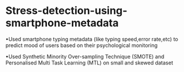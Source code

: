 # Stress-detection-using-smartphone-metadata

•Used smartphone typing metadata (like typing speed,error rate,etc) to predict mood of users based on their psychological monitoring

•Used Synthetic Minority Over-sampling Technique (SMOTE) and Personalised Multi Task Learning (MTL) on small and skewed dataset
